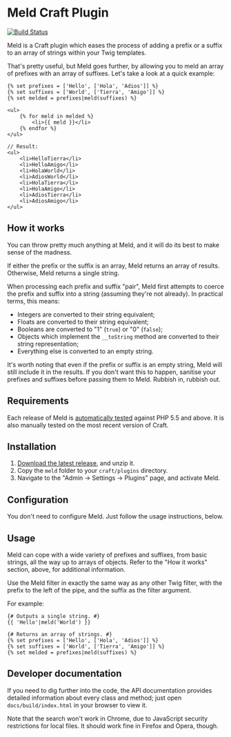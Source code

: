 # Meld Craft Plugin #

[![Build Status](https://travis-ci.org/experience/meld.craft-plugin.svg?branch=master)](https://travis-ci.org/experience/meld.craft-plugin)

Meld is a Craft plugin which eases the process of adding a prefix or a suffix to an array of strings within your Twig templates.

That's pretty useful, but Meld goes further, by allowing you to meld an array of prefixes with an array of suffixes. Let's take a look at a quick example:

```
{% set prefixes = ['Hello', ['Hola', 'Adios']] %}
{% set suffixes = ['World', ['Tierra', 'Amigo']] %}
{% set melded = prefixes|meld(suffixes) %}
    
<ul>
    {% for meld in melded %}
        <li>{{ meld }}</li>
    {% endfor %}
</ul>
    
// Result:
<ul>
    <li>HelloTierra</li>
    <li>HelloAmigo</li>
    <li>HolaWorld</li>
    <li>AdiosWorld</li>
    <li>HolaTierra</li>
    <li>HolaAmigo</li>
    <li>AdiosTierra</li>
    <li>AdiosAmigo</li>
</ul>
```

## How it works ##
You can throw pretty much anything at Meld, and it will do its best to make sense of the madness.

If either the prefix or the suffix is an array, Meld returns an array of results. Otherwise, Meld returns a single string.

When processing each prefix and suffix "pair", Meld first attempts to coerce the prefix and suffix into a string (assuming they're not already). In practical terms, this means:

- Integers are converted to their string equivalent;
- Floats are converted to their string equivalent;
- Booleans are converted to "1" (`true`) or "0" (`false`);
- Objects which implement the `__toString` method are converted to their string representation;
- Everything else is converted to an empty string.

It's worth noting that even if the prefix or suffix is an empty string, Meld will still include it in the results. If you don't want this to happen, sanitise your prefixes and suffixes before passing them to Meld. Rubbish in, rubbish out.

## Requirements ##
Each release of Meld is [automatically tested][build-status] against PHP 5.5 and above. It is also manually tested on the most recent version of Craft.

[build-status]: https://travis-ci.org/experience/meld.craft-plugin "See the Meld build status on Travis CI"

## Installation ##

1. [Download the latest release][download], and unzip it.
2. Copy the `meld` folder to your `craft/plugins` directory.
3. Navigate to the "Admin &rarr; Settings &rarr; Plugins" page, and activate Meld.

[download]: https://github.com/experience/meld.craft-plugin/releases/download/0.0.0/meld-0.0.0.zip "Download the latest release"

## Configuration ##
You don't need to configure Meld. Just follow the usage instructions, below.

## Usage ##
Meld can cope with a wide variety of prefixes and suffixes, from basic strings, all the way up to arrays of objects. Refer to the "How it works" section, above, for additional information.

Use the Meld filter in exactly the same way as any other Twig filter, with the prefix to the left of the pipe, and the suffix as the filter argument.

For example:

```
{# Outputs a single string. #}
{{ 'Hello'|meld('World') }}
    
{# Returns an array of strings. #}
{% set prefixes = ['Hello', ['Hola', 'Adios']] %}
{% set suffixes = ['World', ['Tierra', 'Amigo']] %}
{% set melded = prefixes|meld(suffixes) %}
```

## Developer documentation ##
If you need to dig further into the code, the API documentation provides detailed information about every class and method; just open `docs/build/index.html` in your browser to view it.

Note that the search won't work in Chrome, due to JavaScript security restrictions for local files. It should work fine in Firefox and Opera, though.
